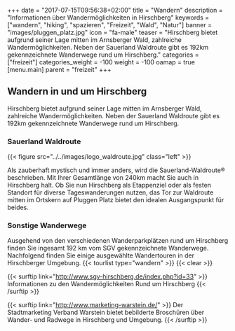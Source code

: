 +++
date = "2017-07-15T09:56:38+02:00"
title = "Wandern"
description = "Informationen über Wandermöglichkeiten in Hirschberg"
keywords = ["wandern", "hiking", "spazieren", "Freizeit", "Wald", "Natur"]
banner = "images/pluggen_platz.jpg"
icon = "fa-male"
teaser = "Hirschberg bietet aufgrund seiner Lage mitten im Arnsberger Wald, zahlreiche Wandermöglichkeiten. Neben der Sauerland Waldroute gibt es 192km gekennzeichnete Wanderwege rund um Hirschberg."
categories = ["freizeit"]
categories_weight = -100
weight = -100
oamap = true
[menu.main]
    parent = "freizeit"
+++

## Wandern in und um Hirschberg

Hirschberg bietet aufgrund seiner Lage mitten im Arnsberger Wald, zahlreiche Wandermöglichkeiten. 
Neben der Sauerland Waldroute gibt es 192km gekennzeichnete Wanderwege rund um Hirschberg.

### Sauerland Waldroute

{{< figure src="../../images/logo_waldroute.jpg" class="left" >}}

Als zauberhaft mystisch und immer anders, wird die Sauerland-Waldroute® 
beschrieben. Mit Ihrer Gesamtlänge von 240km macht Sie auch in Hirschberg halt. 
Ob Sie nun Hirschberg als Etappenziel oder als festen Standort für diverse 
Tageswanderungen nutzen, das Tor zur Waldroute mitten im Ortskern auf Pluggen 
Platz bietet den idealen Ausgangspunkt für beides.

### Sonstige Wanderwege

Ausgehend von den verschiedenen Wanderparkplätzen rund um Hirschberg finden Sie ingesamt 192 km 
vom SGV gekennzeichnete Wanderwege.
Nachfolgend finden Sie einige ausgewählte Wandertouren in der Hirschberger Umgebung.
{{< tourlist type="wandern" >}}
{{< clear >}}

{{< surftip link="http://www.sgv-hirschberg.de/index.php?id=33" >}}
 Informationen zu den Wandermöglichkeiten Rund um Hirschberg
{{< /surftip >}}

{{< surftip link="http://www.marketing-warstein.de/" >}}
 Der Stadtmarketing Verband Warstein bietet bebilderte Broschüren über Wander- und Radwege in Hirschberg und Umgebung.
{{< /surftip >}}
